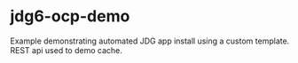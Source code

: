 # jdg6-ocp-demo
Example demonstrating automated JDG app install using a custom template. REST api used to demo cache.

